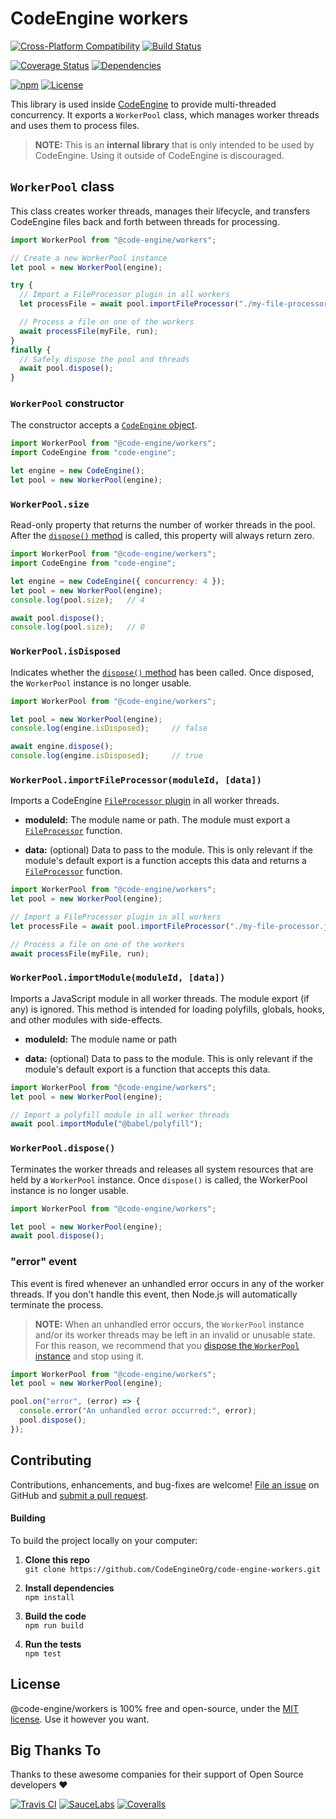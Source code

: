 CodeEngine workers
======================================

[![Cross-Platform Compatibility](https://engine.codes/img/badges/os-badges.svg)](https://travis-ci.com/CodeEngineOrg/code-engine-workers)
[![Build Status](https://api.travis-ci.com/CodeEngineOrg/code-engine-workers.svg?branch=master)](https://travis-ci.com/CodeEngineOrg/code-engine-workers)

[![Coverage Status](https://coveralls.io/repos/github/CodeEngineOrg/code-engine-workers/badge.svg?branch=master)](https://coveralls.io/github/CodeEngineOrg/code-engine-workers)
[![Dependencies](https://david-dm.org/CodeEngineOrg/code-engine-workers.svg)](https://david-dm.org/CodeEngineOrg/code-engine-workers)

[![npm](https://img.shields.io/npm/v/@code-engine/workers.svg)](https://www.npmjs.com/package/@code-engine/workers)
[![License](https://img.shields.io/npm/l/@code-engine/workers.svg)](LICENSE)



This library is used inside [CodeEngine](https://engine.codes/) to provide multi-threaded concurrency. It exports a `WorkerPool` class, which manages worker threads and uses them to process files.

> **NOTE:** This is an **internal library** that is only intended to be used by CodeEngine. Using it outside of CodeEngine is discouraged.



`WorkerPool` class
-------------------------------
This class creates worker threads, manages their lifecycle, and transfers CodeEngine files back and forth between threads for processing.

```javascript
import WorkerPool from "@code-engine/workers";

// Create a new WorkerPool instance
let pool = new WorkerPool(engine);

try {
  // Import a FileProcessor plugin in all workers
  let processFile = await pool.importFileProcessor("./my-file-processor.js");

  // Process a file on one of the workers
  await processFile(myFile, run);
}
finally {
  // Safely dispose the pool and threads
  await pool.dispose();
}
```


### `WorkerPool` constructor
The constructor accepts a [`CodeEngine` object](https://github.com/CodeEngineOrg/code-engine-types/blob/master/src/code-engine.d.ts).

```javascript
import WorkerPool from "@code-engine/workers";
import CodeEngine from "code-engine";

let engine = new CodeEngine();
let pool = new WorkerPool(engine);
```


### `WorkerPool.size`
Read-only property that returns the number of worker threads in the pool. After the [`dispose()` method](#workerpooldispose) is called, this property will always return zero.

```javascript
import WorkerPool from "@code-engine/workers";
import CodeEngine from "code-engine";

let engine = new CodeEngine({ concurrency: 4 });
let pool = new WorkerPool(engine);
console.log(pool.size);   // 4

await pool.dispose();
console.log(pool.size);   // 0
```


### `WorkerPool.isDisposed`
Indicates whether the [`dispose()` method](#workerpooldispose) has been called. Once disposed, the `WorkerPool` instance is no longer usable.

```javascript
import WorkerPool from "@code-engine/workers";

let pool = new WorkerPool(engine);
console.log(engine.isDisposed);     // false

await engine.dispose();
console.log(engine.isDisposed);     // true
```


### `WorkerPool.importFileProcessor(moduleId, [data])`
Imports a CodeEngine [`FileProcessor` plugin](https://github.com/CodeEngineOrg/code-engine-types#types) in all worker threads.

- **moduleId:** The module name or path. The module must export a [`FileProcessor`](https://github.com/CodeEngineOrg/code-engine-types#types) function.

- **data:** (optional) Data to pass to the module. This is only relevant if the module's default export is a function accepts this data and returns a [`FileProcessor`](https://github.com/CodeEngineOrg/code-engine-types#types) function.

```javascript
import WorkerPool from "@code-engine/workers";
let pool = new WorkerPool(engine);

// Import a FileProcessor plugin in all workers
let processFile = await pool.importFileProcessor("./my-file-processor.js");

// Process a file on one of the workers
await processFile(myFile, run);
```


### `WorkerPool.importModule(moduleId, [data])`
Imports a JavaScript module in all worker threads. The module export (if any) is ignored. This method is intended for loading polyfills, globals, hooks, and other modules with side-effects.

- **moduleId:** The module name or path

- **data:** (optional) Data to pass to the module. This is only relevant if the module's default export is a function that accepts this data.

```javascript
import WorkerPool from "@code-engine/workers";
let pool = new WorkerPool(engine);

// Import a polyfill module in all worker threads
await pool.importModule("@babel/polyfill");
```


### `WorkerPool.dispose()`
Terminates the worker threads and releases all system resources that are held by a `WorkerPool` instance. Once `dispose()` is called, the WorkerPool instance is no longer usable.

```javascript
import WorkerPool from "@code-engine/workers";

let pool = new WorkerPool(engine);
await pool.dispose();
```


### "error" event
This event is fired whenever an unhandled error occurs in any of the worker threads. If you don't handle this event, then Node.js will automatically terminate the process.

> **NOTE:** When an unhandled error occurs, the `WorkerPool` instance and/or its worker threads may be left in an invalid or unusable state. For this reason, we recommend that you [dispose the `WorkerPool` instance](#workerpooldispose) and stop using it.

```javascript
import WorkerPool from "@code-engine/workers";
let pool = new WorkerPool(engine);

pool.on("error", (error) => {
  console.error("An unhandled error occurred:", error);
  pool.dispose();
});
```



Contributing
--------------------------
Contributions, enhancements, and bug-fixes are welcome!  [File an issue](https://github.com/CodeEngineOrg/code-engine-workers/issues) on GitHub and [submit a pull request](https://github.com/CodeEngineOrg/code-engine-workers/pulls).

#### Building
To build the project locally on your computer:

1. __Clone this repo__<br>
`git clone https://github.com/CodeEngineOrg/code-engine-workers.git`

2. __Install dependencies__<br>
`npm install`

3. __Build the code__<br>
`npm run build`

4. __Run the tests__<br>
`npm test`



License
--------------------------
@code-engine/workers is 100% free and open-source, under the [MIT license](LICENSE). Use it however you want.



Big Thanks To
--------------------------
Thanks to these awesome companies for their support of Open Source developers ❤

[![Travis CI](https://engine.codes/img/badges/travis-ci.svg)](https://travis-ci.com)
[![SauceLabs](https://engine.codes/img/badges/sauce-labs.svg)](https://saucelabs.com)
[![Coveralls](https://engine.codes/img/badges/coveralls.svg)](https://coveralls.io)
